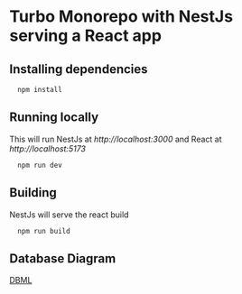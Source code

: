 # Turbo Monorepo with NestJs serving a React app

## Installing dependencies

```
  npm install
```

## Running locally

This will run NestJs at _http://localhost:3000_ and React at _http://localhost:5173_

```
  npm run dev
```

## Building

NestJs will serve the react build

```
  npm run build
```

## Database Diagram

[DBML](https://dbdiagram.io/d/64e3a1d802bd1c4a5e252331)

